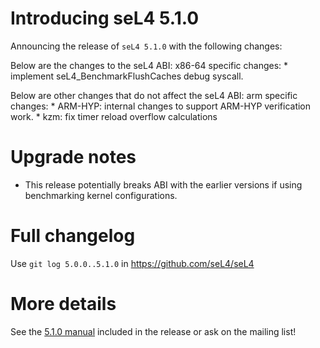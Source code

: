 # Introducing seL4 5.1.0
 Announcing the release of `seL4 5.1.0`
with the following changes:

Below are the changes to the seL4 ABI: x86-64 specific changes: \*
implement seL4_BenchmarkFlushCaches debug syscall.

Below are other changes that do not affect the seL4 ABI: arm specific
changes: \* ARM-HYP: internal changes to support ARM-HYP verification
work. \* kzm: fix timer reload overflow calculations

# Upgrade notes


  -   This release potentially breaks ABI with the earlier versions if
      using benchmarking kernel configurations.

# Full changelog


Use `git log 5.0.0..5.1.0` in <https://github.com/seL4/seL4>

# More details


See the
[5.1.0 manual](http://sel4.systems/Info/Docs/seL4-manual-5.1.0.pdf) included in the release or ask on the mailing list!
